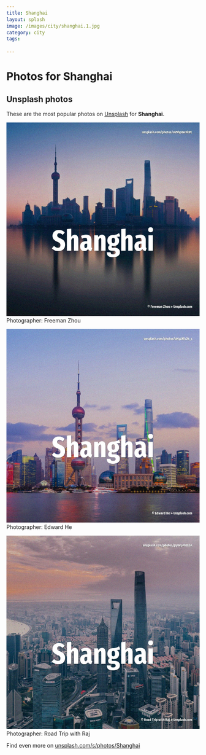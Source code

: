 ```yaml
---
title: Shanghai
layout: splash
image: /images/city/shanghai.1.jpg
category: city
tags:

---
```

# Photos for Shanghai
 
## Unsplash photos
These are the most popular photos on [Unsplash](https://unsplash.com) for **Shanghai**.
 
![Shanghai](/images/city/shanghai.1.jpg)
Photographer:  Freeman Zhou
 
![Shanghai](/images/city/shanghai.2.jpg)
Photographer:  Edward He
 
![Shanghai](/images/city/shanghai.3.jpg)
Photographer:  Road Trip with Raj
 
Find even more on [unsplash.com/s/photos/Shanghai](https://unsplash.com/s/photos/Shanghai)
 

